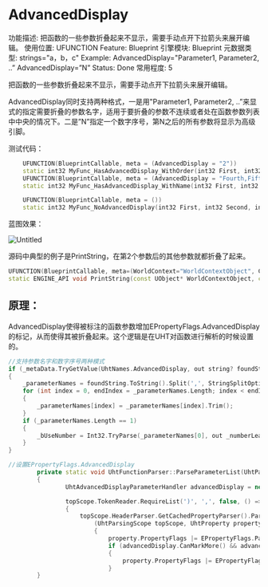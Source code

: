 # AdvancedDisplay

功能描述: 把函数的一些参数折叠起来不显示，需要手动点开下拉箭头来展开编辑。
使用位置: UFUNCTION
Feature: Blueprint
引擎模块: Blueprint
元数据类型: strings="a，b，c"
Example: AdvancedDisplay="Parameter1, Parameter2, ..”
AdvancedDisplay=”N”
Status: Done
常用程度: 5

把函数的一些参数折叠起来不显示，需要手动点开下拉箭头来展开编辑。

AdvancedDisplay同时支持两种格式，一是用"Parameter1, Parameter2, ..”来显式的指定需要折叠的参数名字，适用于要折叠的参数不连续或者处在函数参数列表中中央的情况下。二是”N”指定一个数字序号，第N之后的所有参数将显示为高级引脚。

测试代码：

```cpp
	UFUNCTION(BlueprintCallable, meta = (AdvancedDisplay = "2"))
	static int32 MyFunc_HasAdvancedDisplay_WithOrder(int32 First, int32 Second, int32 Third, int32 Fourth, int32 Fifth) { return 0; }
	UFUNCTION(BlueprintCallable, meta = (AdvancedDisplay = "Fourth,Fifth"))
	static int32 MyFunc_HasAdvancedDisplay_WithName(int32 First, int32 Second, int32 Third, int32 Fourth, int32 Fifth) { return 0; }

	UFUNCTION(BlueprintCallable, meta = ())
	static int32 MyFunc_NoAdvancedDisplay(int32 First, int32 Second, int32 Third, int32 Fourth, int32 Fifth) { return 0; }
```

蓝图效果：

![Untitled](AdvancedDisplay/Untitled.png)

源码中典型的例子是PrintString，在第2个参数后的其他参数就都折叠了起来。

```cpp
UFUNCTION(BlueprintCallable, meta=(WorldContext="WorldContextObject", CallableWithoutWorldContext, Keywords = "log print", AdvancedDisplay = "2", DevelopmentOnly), Category="Development")
static ENGINE_API void PrintString(const UObject* WorldContextObject, const FString& InString = FString(TEXT("Hello")), bool bPrintToScreen = true, bool bPrintToLog = true, FLinearColor TextColor = FLinearColor(0.0f, 0.66f, 1.0f), float Duration = 2.f, const FName Key = NAME_None);
```

## 原理：

AdvancedDisplay使得被标注的函数参数增加EPropertyFlags.AdvancedDisplay的标记，从而使得其被折叠起来。这个逻辑是在UHT对函数进行解析的时候设置的。

```cpp
//支持参数名字和数字序号两种模式
if (_metaData.TryGetValue(UhtNames.AdvancedDisplay, out string? foundString))
{
	_parameterNames = foundString.ToString().Split(',', StringSplitOptions.RemoveEmptyEntries);
	for (int index = 0, endIndex = _parameterNames.Length; index < endIndex; ++index)
	{
		_parameterNames[index] = _parameterNames[index].Trim();
	}
	if (_parameterNames.Length == 1)
	{
		_bUseNumber = Int32.TryParse(_parameterNames[0], out _numberLeaveUnmarked);
	}
}

//设置EPropertyFlags.AdvancedDisplay
		private static void UhtFunctionParser::ParseParameterList(UhtParsingScope topScope, UhtPropertyParseOptions options)
		{
				UhtAdvancedDisplayParameterHandler advancedDisplay = new(topScope.ScopeType.MetaData);

				topScope.TokenReader.RequireList(')', ',', false, () =>
				{
					topScope.HeaderParser.GetCachedPropertyParser().Parse(topScope, disallowFlags, options, propertyCategory,
						(UhtParsingScope topScope, UhtProperty property, ref UhtToken nameToken, UhtLayoutMacroType layoutMacroType) =>
						{
							property.PropertyFlags |= EPropertyFlags.Parm;
							if (advancedDisplay.CanMarkMore() && advancedDisplay.ShouldMarkParameter(property.EngineName))
							{
								property.PropertyFlags |= EPropertyFlags.AdvancedDisplay;
							}
		}

```